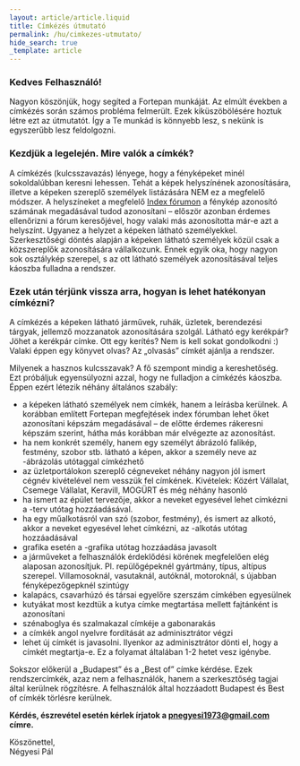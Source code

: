 ```yaml
---
layout: article/article.liquid
title: Címkézés útmutató
permalink: /hu/cimkezes-utmutato/
hide_search: true
_template: article
---
```


### Kedves Felhasználó!

Nagyon köszönjük, hogy segíted a Fortepan munkáját. Az elmúlt években a címkézés során számos probléma felmerült. Ezek kiküszöbölésére hoztuk létre ezt az útmutatót. Így a Te munkád is könnyebb lesz, s nekünk is egyszerűbb lesz feldolgozni.

### Kezdjük a legelején. Mire valók a címkék?

A címkézés (kulcsszavazás) lényege, hogy a fényképeket minél sokoldalúbban keresni lehessen. Tehát a képek helyszínének azonosítására, illetve a képeken szereplő személyek listázására NEM ez a megfelelő módszer. A helyszíneket a megfelelő [Index fórumon](https://forum.index.hu/Article/showArticle?t=9204653 "") a fénykép azonosító számának megadásával tudod azonosítani – először azonban érdemes ellenőrizni a fórum keresőjével, hogy valaki más azonosította már-e azt a helyszínt. Ugyanez a helyzet a képeken látható személyekkel. Szerkesztőségi döntés alapján a képeken látható személyek közül csak a közszereplők azonosítására vállalkozunk. Ennek egyik oka, hogy nagyon sok osztálykép szerepel, s az ott látható személyek azonosításával teljes káoszba fulladna a rendszer.

### Ezek után térjünk vissza arra, hogyan is lehet hatékonyan címkézni?

A címkézés a képeken látható járművek, ruhák, üzletek, berendezési tárgyak, jellemző mozzanatok azonosítására szolgál. Látható egy kerékpár? Jöhet a kerékpár címke. Ott egy kerítés? Nem is kell sokat gondolkodni :) Valaki éppen egy könyvet olvas? Az „olvasás” címkét ajánlja a rendszer.

Milyenek a hasznos kulcsszavak? A fő szempont mindig a kereshetőség. Ezt próbáljuk egyensúlyozni azzal, hogy ne fulladjon a címkézés káoszba. Éppen ezért létezik néhány általános szabály:

* a képeken látható személyek nem címkék, hanem a leírásba kerülnek. A korábban említett Fortepan megfejtések index fórumban lehet őket azonosítani képszám megadásával – de előtte érdemes rákeresni képszám szerint, hátha más korábban már elvégezte az azonosítást.
* ha nem konkrét személy, hanem egy személyt ábrázoló falikép, festmény, szobor stb. látható a képen, akkor a személy neve az -ábrázolás utótaggal címkézhető
* az üzletportálokon szereplő cégneveket néhány nagyon jól ismert cégnév kivételével nem vesszük fel címkének. Kivételek: Közért Vállalat, Csemege Vállalat, Keravill, MOGÜRT és még néhány hasonló
* ha ismert az épület tervezője, akkor a neveket egyesével lehet címkézni a -terv utótag hozzáadásával.
* ha egy műalkotásról van szó (szobor, festmény), és ismert az alkotó, akkor a neveket egyesével lehet címkézni, az -alkotás utótag hozzáadásával
* grafika esetén a -grafika utótag hozzáadása javasolt
* a járműveket a felhasználók érdeklődési körének megfelelően elég alaposan azonosítjuk. Pl. repülőgépeknél gyártmány, típus, altípus szerepel. Villamosoknál, vasutaknál, autóknál, motoroknál, s újabban fényképezőgepknél szintúgy
* kalapács, csavarhúzó és társai egyelőre szerszám címkében egyesülnek
* kutyákat most kezdtük a kutya címke megtartása mellett fajtánként is azonosítani
* szénaboglya és szalmakazal címkéje a gabonarakás
* a címkék angol nyelvre fordítását az adminisztrátor végzi
* lehet új címkét is javasolni. Ilyenkor az adminisztrátor dönti el, hogy a címkét megtartja-e. Ez a folyamat általában 1-2 hetet vesz igénybe.

Sokszor előkerül a „Budapest” és a „Best of” címke kérdése. Ezek rendszercímkék, azaz nem a felhasználók, hanem a szerkesztőség tagjai által kerülnek rögzítésre. A felhasználók által hozzáadott Budapest és Best of címkék törlésre kerülnek.

**Kérdés, észrevétel esetén kérlek írjatok a [pnegyesi1973@gmail.com](mailto:pnegyesi1973@gmail.com "") címre.**

Köszönettel,\
Négyesi Pál
